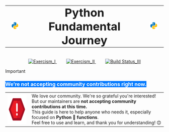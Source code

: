 

<table align="center" style="font-size:36px;">
  <tr>
    <td><img src="figures/Python.png" alt="Imagem Início" width="70" /></td>
    <td align="center" style="font-size:36px; font-weight:bold; padding: 0 20px;">Python Fundamental Journey</td>
    <td><img src="figures/Python.png" alt="Imagem Fim" width="70" /></td>
  </tr>
</table>

<div align="center" style="margin-top: 15px;">
  <a href="https://exercism.org" style="margin:0 15px;">
    <img src="https://img.shields.io/badge/Exercism--Built-9101FF?logo=python&logoColor=FFDF58&labelColor=3D7AAB&label=Python%203.11%20Powered" alt="Exercism_I" />
  </a>
  <a href="https://exercism.org/blog/freeing-our-maintainers" style="margin:0 15px;">
    <img src="https://img.shields.io/badge/PAUSED-C73D4E?labelColor=3D454D&label=Contributions" alt="Exercism_II" />
  </a>
  <a href="https://github.com/Francionlj/pyfundamentals-journey/actions" style="margin:0 15px;">
    <img src="https://github.com/Francionlj/pyfundamentals-jouney/actions/workflows/seu-workflow.yml/badge.svg" alt="Build Status_III" />
  </a>
</div>





> [!IMPORTANT]
> <h3><mark style="background-color:#007BFF; color:white;"><b>We’re not accepting community contributions right now.</b></mark></h3>
> <table>
>   <tr>
>     <td>
>       <img align="left" width="95" height="95" src="figures/attention.png" alt="Atenção" />
>     </td>
>     <td style="padding-left: 10px;">
>       We love our community. We're so grateful you're interested!<br />
>       But our maintainers are <b>not accepting community contributions at this time.</b><br />
>       This guide is here to help anyone who needs it, especially focused on <b>Python 🐍 functions</b>.<br />
>       Feel free to use and learn, and thank you for understanding! 😊
>     </td>
>   </tr>
> </table>
>
> <br>

